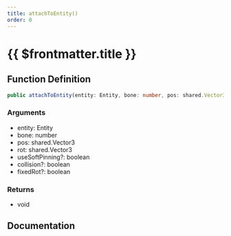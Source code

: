```yaml
---
title: attachToEntity()
order: 0
---
```


# {{ $frontmatter.title }}

## Function Definition

```ts
public attachToEntity(entity: Entity, bone: number, pos: shared.Vector3, rot: shared.Vector3, useSoftPinning?: boolean, collision?: boolean, fixedRot?: boolean): void;
```

### Arguments

* entity: Entity
* bone: number
* pos: shared.Vector3
* rot: shared.Vector3
* useSoftPinning?: boolean
* collision?: boolean
* fixedRot?: boolean

### Returns

* void

## Documentation

<!--@include: ./parts/attachToEntity.md-->
